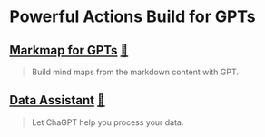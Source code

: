 # Powerful Actions Build for GPTs

## [Markmap for GPTs](actions/markmap-for-gpts) [🔗](https://chat.openai.com/g/g-SaExnThM9-the-mind-maps)
> Build mind maps from the markdown content with GPT.

## [Data Assistant](actions/data-assistant)  [🔗](https://chat.openai.com/g/g-pShrhKhSv-data-assistant)
> Let ChaGPT help you process your data.
